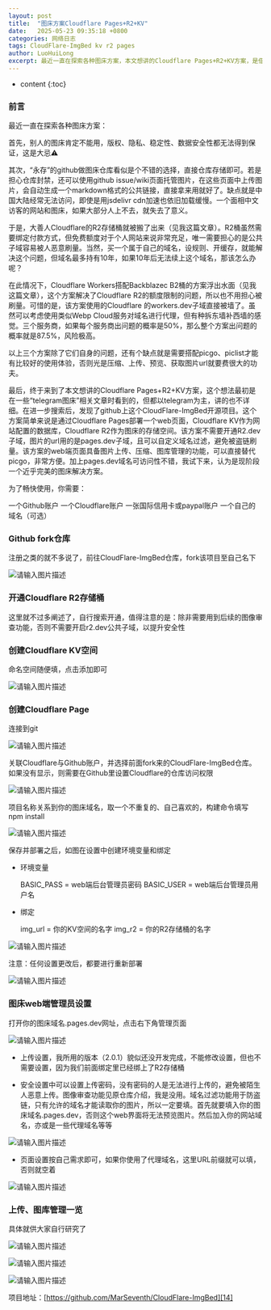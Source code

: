 ```yaml
---
layout: post
title:  "图床方案Cloudflare Pages+R2+KV"
date:   2025-05-23 09:35:18 +0800
categories: 网络日志
tags: CloudFlare-ImgBed kv r2 pages
author: LuoHuiLong
excerpt: 最近一直在探索各种图床方案，本文想讲的Cloudflare Pages+R2+KV方案，是借助github上这个CloudFlare-ImgBed开源项目，部署在cloudflare pages上顺带也解决了存储筒和数据库的烦恼。
---
```


* content
{:toc}

### 前言 ###

最近一直在探索各种图床方案：

首先，别人的图床肯定不能用，版权、隐私、稳定性、数据安全性都无法得到保证，这是大忌⚠️

其次，“永存”的github做图床仓库看似是个不错的选择，直接仓库存储即可。若是担心仓库封禁，还可以使用github issue/wiki页面托管图片，在这些页面中上传图片，会自动生成一个markdown格式的公共链接，直接拿来用就好了。缺点就是中国大陆经常无法访问，即使是用jsdelivr cdn加速也依旧加载缓慢。一个面相中文访客的网站和图床，如果大部分人上不去，就失去了意义。

于是，大善人Cloudflare的R2存储桶就被搬了出来（见我这篇文章）。R2桶虽然需要绑定付款方式，但免费额度对于个人网站来说非常充足，唯一需要担心的是公共子域容易被人恶意刷量。当然，买一个属于自己的域名，设规则、开缓存，就能解决这个问题，但域名最多持有10年，如果10年后无法续上这个域名，那该怎么办呢？

在此情况下，Cloudflare Workers搭配Backblazec B2桶的方案浮出水面（见我这篇文章），这个方案解决了Cloudflare R2的额度限制的问题，所以也不用担心被刷量。可惜的是，该方案使用的Cloudflare 的workers.dev子域直接被墙了。虽然可以考虑使用类似Webp Cloud服务对域名进行代理，但有种拆东墙补西墙的感觉。三个服务商，如果每个服务商出问题的概率是50%，那么整个方案出问题的概率就是87.5%，风险极高。

以上三个方案除了它们自身的问题，还有个缺点就是需要搭配picgo、piclist才能有比较好的使用体验，否则光是压缩、上传、预览、获取图片url就要费很大的功夫。

最后，终于来到了本文想讲的Cloudflare Pages+R2+KV方案，这个想法最初是在一些“telegram图床”相关文章时看到的，但都以telegram为主，讲的也不详细。在进一步搜索后，发现了github上这个CloudFlare-ImgBed开源项目。这个方案简单来说是通过Cloudflare Pages部署一个web页面，Cloudflare KV作为网站配置的数据库，Cloudflare R2作为图床的存储空间。该方案不需要开通R2.dev子域，图片的url用的是pages.dev子域，且可以自定义域名过滤，避免被盗链刷量。该方案的web端页面具备图片上传、压缩、图库管理的功能，可以直接替代picgo，非常方便。加上pages.dev域名可访问性不错，我试下来，认为是现阶段一个近乎完美的图床解决方案。

为了畅快使用，你需要：

一个Github账户
一个Cloudflare账户
一张国际信用卡或paypal账户
一个自己的域名（可选）

### Github fork仓库 ###
注册之类的就不多说了，前往CloudFlare-ImgBed仓库，fork该项目至自己名下

![请输入图片描述][1]

### 开通Cloudflare R2存储桶 ###
这里就不过多阐述了，自行搜索开通，值得注意的是：除非需要用到后续的图像审查功能，否则不需要开启r2.dev公共子域，以提升安全性

### 创建Cloudflare KV空间 ###
命名空间随便填，点击添加即可

![请输入图片描述][2]

### 创建Cloudflare Page ###
连接到git

![请输入图片描述][3]

关联Cloudflare与Github账户，并选择前面fork来的CloudFlare-ImgBed仓库。如果没有显示，则需要在Github里设置Cloudflare的仓库访问权限

![请输入图片描述][4]

项目名称关系到你的图床域名，取一个不重复的、自己喜欢的，构建命令填写npm install

![请输入图片描述][5]

保存并部署之后，如图在设置中创建环境变量和绑定

 
 	
- 环境变量

    BASIC_PASS = web端后台管理员密码
    BASIC_USER = web端后台管理员用户名

- 绑定

    img_url = 你的KV空间的名字
    img_r2 = 你的R2存储桶的名字


![请输入图片描述][6]

注意：任何设置更改后，都要进行重新部署

![请输入图片描述][7]

### 图床web端管理员设置 ###
打开你的图床域名.pages.dev网址，点击右下角管理页面

![请输入图片描述][8]

* 上传设置，我所用的版本（2.0.1）貌似还没开发完成，不能修改设置，但也不需要设置，因为我们前面绑定里已经绑上了R2存储桶


* 安全设置中可以设置上传密码，没有密码的人是无法进行上传的，避免被陌生人恶意上传。图像审查功能见原仓库介绍，我是没用。域名过滤功能用于防盗链，只有允许的域名才能读取你的图片，所以一定要填。首先就要填入你的图床域名.pages.dev，否则这个web界面将无法预览图片。然后加入你的网站域名，亦或是一些代理域名等等

![请输入图片描述][9]

* 页面设置按自己需求即可，如果你使用了代理域名，这里URL前缀就可以填，否则就空着

![请输入图片描述][10]

### 上传、图库管理一览 ##

具体就供大家自行研究了

![请输入图片描述][11]

![请输入图片描述][12]

![请输入图片描述][13]

项目地址：[https://github.com/MarSeventh/CloudFlare-ImgBed][14]


  [1]: https://img2.wait.loan/file/img-hub/1747954689326_image-20250318160256603.png
  [2]: https://img2.wait.loan/file/img-hub/1747954690568_image-20250318163032310.webp
  [3]: https://img2.wait.loan/file/img-hub/1747960058289_image-20250318160715963.webp
  [4]: https://img2.wait.loan/file/img-hub/1747954694565_image-20250318160947328.png
  [5]: https://img2.wait.loan/file/img-hub/1747954695090_image-20250318161301692.png
  [6]: https://img2.wait.loan/file/img-hub/1747955391914_image-20250318162328437.jpg
  [7]: https://img2.wait.loan/file/img-hub/1747954690790_image-20250318162806111.webp
  [8]: https://img2.wait.loan/file/img-hub/1747955387107_image-20250318163301576.jpg
  [9]: https://img2.wait.loan/file/img-hub/1747955389450_image-20250318163451868.jpg
  [10]: https://img2.wait.loan/file/img-hub/1747955392031_image-20250318164221375.jpg
  [11]: https://img2.wait.loan/file/img-hub/1747955390107_image-20250318165147887.jpg
  [12]: https://img2.wait.loan/file/img-hub/1747955396677_image-20250318165136074.jpg
  [13]: https://img2.wait.loan/file/img-hub/1747955393079_image-20250318165024849.jpg
  [14]: https://github.com/MarSeventh/CloudFlare-ImgBed